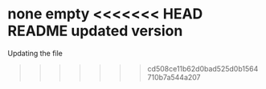 none empty
<<<<<<< HEAD
README updated version
=======
Updating the file
>>>>>>> cd508ce11b62d0bad525d0b1564710b7a544a207
